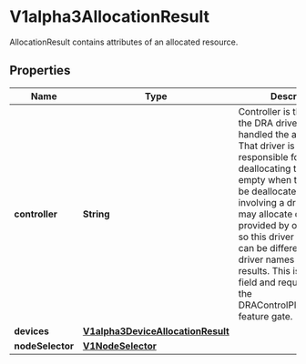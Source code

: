

# V1alpha3AllocationResult

AllocationResult contains attributes of an allocated resource.

## Properties

| Name | Type | Description | Notes |
|------------ | ------------- | ------------- | -------------|
|**controller** | **String** | Controller is the name of the DRA driver which handled the allocation. That driver is also responsible for deallocating the claim. It is empty when the claim can be deallocated without involving a driver.  A driver may allocate devices provided by other drivers, so this driver name here can be different from the driver names listed for the results.  This is an alpha field and requires enabling the DRAControlPlaneController feature gate. |  [optional] |
|**devices** | [**V1alpha3DeviceAllocationResult**](V1alpha3DeviceAllocationResult.md) |  |  [optional] |
|**nodeSelector** | [**V1NodeSelector**](V1NodeSelector.md) |  |  [optional] |



